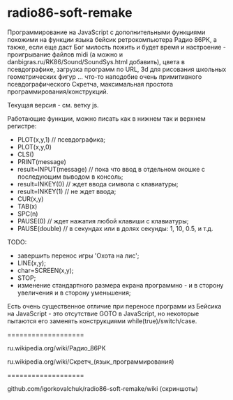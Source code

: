 ﻿radio86-soft-remake
===================

Программирование на JavaScript c дополнительными функциями похожими на функции языка бейсик ретрокомпьютера Радио 86РК, а также, если еще даст Бог милость пожить и будет время и настроение - проигрывание файлов midi (а можно и danbigras.ru/RK86/Sound/SoundSys.html добавить), цвета в псевдографике, загрузка программ по URL, 3d для рисования школьных геометрических фигур ... что-то наподобие очень примитивного псевдографического Скретча, максимальная простота программирования/конструкций.

Текущая версия - см. ветку js. 

Работающие функции, можно писать как в нижнем так и верхнем регистре: 
* PLOT(x,y,1) // псевдографика;
* PLOT(x,y,0)
* CLS()
* PRINT(message)
* result=INPUT(message) // пока что ввод в отдельном окошке с последующим выводом в консоль;
* result=INKEY(0) // ждет ввода символа с клавиатуры;
* result=INKEY(1) // не ждет ввода;
* CUR(x,y)
* TAB(x)
* SPC(n)
* PAUSE(0) // ждет нажатия любой клавиши с клавиатуры;
* PAUSE(double) // в секундах или в долях секунды: 1, 10, 0.5, и т.д.

TODO:
* завершить перенос игры 'Охота на лис';
* LINE(x,y);
* char=SCREEN(x,y);
* STOP;
* изменение стандартного размера екрана программно - и в сторону увеличения и в сторону уменьшения;

Есть очень существенное отличие при переносе программ из Бейсика на JavaScript - это отсутствие GOTO в JavaScript, но некоторые пытаются его заменять конструкциями while(true)/switch/case.

===================

ru.wikipedia.org/wiki/Радио_86РК

ru.wikipedia.org/wiki/Скретч_(язык_программирования)

===================

github.com/igorkovalchuk/radio86-soft-remake/wiki (скриншоты)
